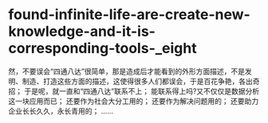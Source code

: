 # found-infinite-life-are-create-new-knowledge-and-it-is-corresponding-tools-_eight
然，不要误会“四通八达”很简单，那是造成后才能看到的外形方面描述，不是发明、制造、打造这些方面的描述，这使得很多人们都误会，于是百花争艳，各出奇招； 于是呢，就一直和“四通八达”联系不上； 能联系得上吗?又不仅仅是数据分析这一块应用而已； 还要作为社会大分工用的； 还要作为解决问题用的； 还要助力企业长长久久，永长青用的； ……
